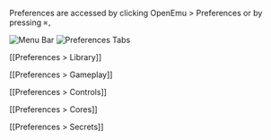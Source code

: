 Preferences are accessed by clicking OpenEmu > Preferences or by pressing <code>⌘,</code>

![Menu Bar](http://i.imgur.com/F8yHwjh.png)
![Preferences Tabs](http://i.imgur.com/jOwhkR3.png)

[[Preferences > Library]]

[[Preferences > Gameplay]]

[[Preferences > Controls]]

[[Preferences > Cores]]

[[Preferences > Secrets]]